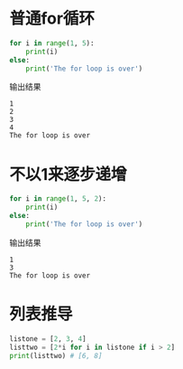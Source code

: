 
# 普通for循环
```py
for i in range(1, 5):
    print(i)
else:
    print('The for loop is over')
```

输出结果
```
1
2
3
4
The for loop is over
```

# 不以1来逐步递增
```py
for i in range(1, 5, 2):
    print(i)
else:
    print('The for loop is over')
```

输出结果
```
1
3
The for loop is over
```

# 列表推导

```py
listone = [2, 3, 4]
listtwo = [2*i for i in listone if i > 2]
print(listtwo) # [6, 8]
```